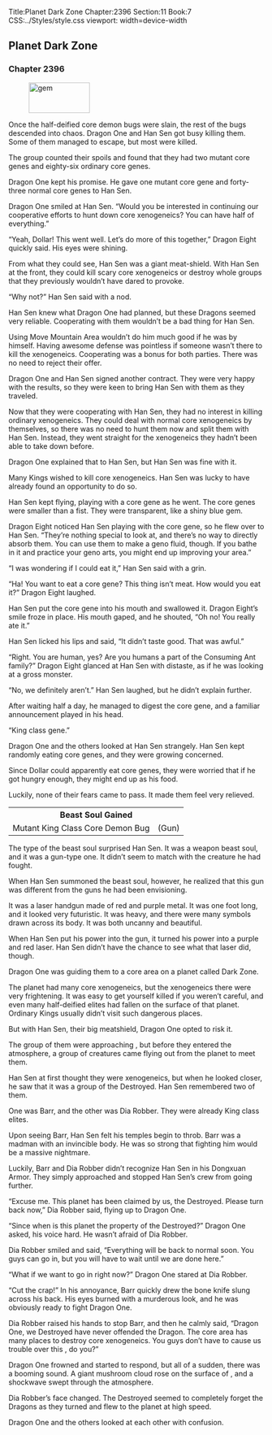 Title:Planet Dark Zone 
Chapter:2396 
Section:11 
Book:7 
CSS:../Styles/style.css 
viewport: width=device-width
  
## Planet Dark Zone
### Chapter 2396
  
<figure>
	<img src="../Images/gem.gif" alt="gem" id="gem" width="120" height="60" />
</figure>
  

  
Once the half-deified core demon bugs were slain, the rest of the bugs descended into chaos. Dragon One and Han Sen got busy killing them. Some of them managed to escape, but most were killed.

The group counted their spoils and found that they had two mutant core genes and eighty-six ordinary core genes.

Dragon One kept his promise. He gave one mutant core gene and forty-three normal core genes to Han Sen.

Dragon One smiled at Han Sen. “Would you be interested in continuing our cooperative efforts to hunt down core xenogeneics? You can have half of everything.”

“Yeah, Dollar! This went well. Let’s do more of this together,” Dragon Eight quickly said. His eyes were shining.

From what they could see, Han Sen was a giant meat-shield. With Han Sen at the front, they could kill scary core xenogeneics or destroy whole groups that they previously wouldn’t have dared to provoke.

“Why not?” Han Sen said with a nod.

Han Sen knew what Dragon One had planned, but these Dragons seemed very reliable. Cooperating with them wouldn’t be a bad thing for Han Sen.

Using Move Mountain Area wouldn’t do him much good if he was by himself. Having awesome defense was pointless if someone wasn’t there to kill the xenogeneics. Cooperating was a bonus for both parties. There was no need to reject their offer.

Dragon One and Han Sen signed another contract. They were very happy with the results, so they were keen to bring Han Sen with them as they traveled.

Now that they were cooperating with Han Sen, they had no interest in killing ordinary xenogeneics. They could deal with normal core xenogeneics by themselves, so there was no need to hunt them now and split them with Han Sen. Instead, they went straight for the xenogeneics they hadn’t been able to take down before.

Dragon One explained that to Han Sen, but Han Sen was fine with it.

Many Kings wished to kill core xenogeneics. Han Sen was lucky to have already found an opportunity to do so.

Han Sen kept flying, playing with a core gene as he went. The core genes were smaller than a fist. They were transparent, like a shiny blue gem.

Dragon Eight noticed Han Sen playing with the core gene, so he flew over to Han Sen. “They’re nothing special to look at, and there’s no way to directly absorb them. You can use them to make a geno fluid, though. If you bathe in it and practice your geno arts, you might end up improving your area.”

“I was wondering if I could eat it,” Han Sen said with a grin.

“Ha! You want to eat a core gene? This thing isn’t meat. How would you eat it?” Dragon Eight laughed.

Han Sen put the core gene into his mouth and swallowed it. Dragon Eight’s smile froze in place. His mouth gaped, and he shouted, “Oh no! You really ate it.”

Han Sen licked his lips and said, “It didn’t taste good. That was awful.”

“Right. You are human, yes? Are you humans a part of the Consuming Ant family?” Dragon Eight glanced at Han Sen with distaste, as if he was looking at a gross monster.

“No, we definitely aren’t.” Han Sen laughed, but he didn’t explain further.

After waiting half a day, he managed to digest the core gene, and a familiar announcement played in his head.

“King class gene.”

Dragon One and the others looked at Han Sen strangely. Han Sen kept randomly eating core genes, and they were growing concerned.

Since Dollar could apparently eat core genes, they were worried that if he got hungry enough, they might end up as his food.

Luckily, none of their fears came to pass. It made them feel very relieved.

<div class="tables">
	<table class="beast">
		<tr>
			<th colspan="2">Beast Soul Gained</th>
		</tr><tr>
			<td>Mutant King Class Core Demon Bug</td>
			<td>(Gun)</td>
		</tr>
	</table>
	<!--“Mutant King class Core Demon Bug beast soul: Gun-type”-->
</div> 

The type of the beast soul surprised Han Sen. It was a weapon beast soul, and it was a gun-type one. It didn’t seem to match with the creature he had fought.

When Han Sen summoned the beast soul, however, he realized that this gun was different from the guns he had been envisioning.

It was a laser handgun made of red and purple metal. It was one foot long, and it looked very futuristic. It was heavy, and there were many symbols drawn across its body. It was both uncanny and beautiful.

When Han Sen put his power into the gun, it turned his power into a purple and red laser. Han Sen didn’t have the chance to see what that laser did, though.

Dragon One was guiding them to a core area on a planet called Dark Zone.

The planet had many core xenogeneics, but the xenogeneics there were very frightening. It was easy to get yourself killed if you weren’t careful, and even many half-deified elites had fallen on the surface of that planet. Ordinary Kings usually didn’t visit such dangerous places.

But with Han Sen, their big meatshield, Dragon One opted to risk it.

The group of them were approaching , but before they entered the atmosphere, a group of creatures came flying out from the planet to meet them.

Han Sen at first thought they were xenogeneics, but when he looked closer, he saw that it was a group of the Destroyed. Han Sen remembered two of them.

One was Barr, and the other was Dia Robber. They were already King class elites.

Upon seeing Barr, Han Sen felt his temples begin to throb. Barr was a madman with an invincible body. He was so strong that fighting him would be a massive nightmare.

Luckily, Barr and Dia Robber didn’t recognize Han Sen in his Dongxuan Armor. They simply approached and stopped Han Sen’s crew from going further.

“Excuse me. This planet has been claimed by us, the Destroyed. Please turn back now,” Dia Robber said, flying up to Dragon One.

“Since when is this planet the property of the Destroyed?” Dragon One asked, his voice hard. He wasn’t afraid of Dia Robber.

Dia Robber smiled and said, “Everything will be back to normal soon. You guys can go in, but you will have to wait until we are done here.”

“What if we want to go in right now?” Dragon One stared at Dia Robber.

“Cut the crap!” In his annoyance, Barr quickly drew the bone knife slung across his back. His eyes burned with a murderous look, and he was obviously ready to fight Dragon One.

Dia Robber raised his hands to stop Barr, and then he calmly said, “Dragon One, we Destroyed have never offended the Dragon. The core area has many places to destroy core xenogeneics. You guys don’t have to cause us trouble over this , do you?”

Dragon One frowned and started to respond, but all of a sudden, there was a booming sound. A giant mushroom cloud rose on the surface of , and a shockwave swept through the atmosphere.

Dia Robber’s face changed. The Destroyed seemed to completely forget the Dragons as they turned and flew to the planet at high speed.

Dragon One and the others looked at each other with confusion.